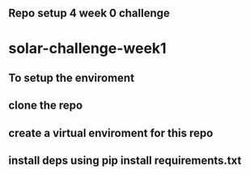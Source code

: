 ## Repo setup 4 week 0 challenge

# solar-challenge-week1

## To setup the enviroment

## clone the repo

## create a virtual enviroment for this repo

## install deps using pip install requirements.txt
